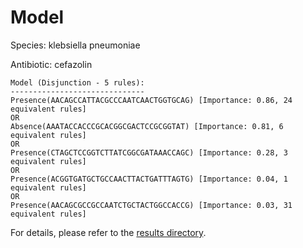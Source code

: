 
# Model

Species: klebsiella pneumoniae

Antibiotic: cefazolin

```
Model (Disjunction - 5 rules):
------------------------------
Presence(AACAGCCATTACGCCCAATCAACTGGTGCAG) [Importance: 0.86, 24 equivalent rules]
OR
Absence(AAATACCACCCGCACGGCGACTCCGCGGTAT) [Importance: 0.81, 6 equivalent rules]
OR
Presence(CTAGCTCCGGTCTTATCGGCGATAAACCAGC) [Importance: 0.28, 3 equivalent rules]
OR
Presence(ACGGTGATGCTGCCAACTTACTGATTTAGTG) [Importance: 0.04, 1 equivalent rules]
OR
Presence(AACAGCGCCGCCAATCTGCTACTGGCCACCG) [Importance: 0.03, 31 equivalent rules]

```

For details, please refer to the [results directory](../../../../../results/scm_b/klebsiella+pneumoniae/cefazolin/repeat_6/).

